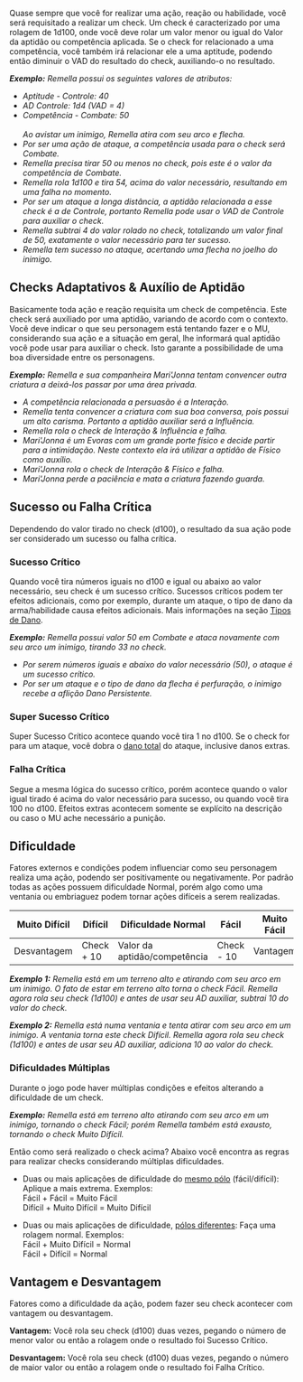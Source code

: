 Quase sempre que você for realizar uma ação, reação ou habilidade, você será requisitado a realizar um check. Um check é caracterizado por uma rolagem de 1d100, onde você deve rolar um valor menor ou igual do Valor da aptidão ou competência aplicada. Se o check for relacionado a uma competência, você também irá relacionar ele a uma aptitude, podendo então diminuir o VAD do resultado do check, auxiliando-o no resultado.

_**Exemplo:** Remella possui os seguintes valores de atributos:_  
- _Aptitude - Controle: 40_  
- _AD Controle: 1d4 (VAD = 4)_  
- _Competência - Combate: 50_  <BR><BR>
_Ao avistar um inimigo, Remella atira com seu arco e flecha._  
- _Por ser uma ação de ataque, a competência usada para o check será Combate._ 
- _Remella precisa tirar 50 ou menos no check, pois este é o valor da competência de Combate._  
- _Remella rola 1d100 e tira 54, acima do valor necessário, resultando em uma falha no momento._  
- _Por ser um ataque a longa distância, a aptidão relacionada a esse check é a de Controle, portanto Remella pode usar o VAD de Controle para auxiliar o check._  
- _Remella subtrai 4 do valor rolado no check, totalizando um valor final de 50, exatamente o valor necessário para ter sucesso._  
- _Remella tem sucesso no ataque, acertando uma flecha no joelho do inimigo._

## Checks Adaptativos & Auxílio de Aptidão
Basicamente toda ação e reação requisita um check de competência. Este check será auxiliado por uma aptidão, variando de acordo com o contexto. Você deve indicar o que seu personagem está tentando fazer e o MU, considerando sua ação e a situação em geral, lhe informará qual aptidão você pode usar para auxiliar o check. Isto garante a possibilidade de uma boa diversidade entre os personagens.

***Exemplo:**  Remella e sua companheira Mari'Jonna tentam convencer outra criatura a deixá-los passar por uma área privada.*  
- *A competência relacionada a persuasão é a Interação.*  
- *Remella tenta convencer a criatura com sua boa conversa, pois possui um alto carisma. Portanto a aptidão auxiliar será a Influência.*  
- *Remella rola o check  de Interação & Influência e falha.*  
- *Mari'Jonna é um Evoras com um grande porte físico e decide partir para a intimidação. Neste contexto ela irá utilizar a aptidão de Físico como auxílio.*  
- *Mari'Jonna rola o check de Interação & Físico e falha.*  
- *Mari'Jonna perde a paciência e mata a criatura fazendo guarda.*

## Sucesso ou Falha Crítica
Dependendo do valor tirado no check (d100), o resultado da sua ação pode ser considerado um sucesso ou falha crítica.

### Sucesso Crítico
Quando você tira números iguais no d100 e igual ou abaixo ao valor necessário, seu check é um sucesso crítico. Sucessos críticos podem ter efeitos adicionais, como por exemplo, durante um ataque, o tipo de dano da arma/habilidade causa efeitos adicionais. Mais informações na seção [Tipos de Dano](./damage.md#tipos-de-dano).

_**Exemplo:** Remella possui valor 50 em Combate e ataca novamente com seu arco um inimigo, tirando 33 no check._
- *Por serem números iguais e abaixo do valor necessário (50), o ataque é um sucesso crítico.*  
- *Por ser um ataque e o tipo de dano da flecha é perfuração, o inimigo recebe a aflição Dano Persistente.*

### Super Sucesso Crítico
Super Sucesso Crítico acontece quando você tira 1 no d100. Se o check for para um ataque, você dobra o <ins>dano total</ins> do ataque, inclusive danos extras.

### Falha Crítica
Segue a mesma lógica do sucesso crítico, porém acontece quando o valor igual tirado é acima do valor necessário para sucesso, ou quando você tira 100 no d100. Efeitos extras acontecem somente se explícito na descrição ou caso o MU ache necessário a punição.

## Dificuldade
Fatores externos e condições podem influenciar como seu personagem realiza uma ação, podendo ser positivamente ou negativamente. Por padrão todas as ações possuem dificuldade Normal, porém algo como uma ventania ou embriaguez podem tornar ações difíceis a serem realizadas.

| Muito Difícil | Difícil    | Dificuldade Normal           | Fácil      | Muito Fácil |
| ------------- | ---------- | ---------------------------- | ---------- | ----------- |
| Desvantagem   | Check + 10 | Valor da aptidão/competência | Check - 10 | Vantagem    |

_**Exemplo 1:** Remella está em um terreno alto e atirando com seu arco em um inimigo. O fato de estar em terreno alto torna o check Fácil. Remella agora rola seu check (1d100) e antes de usar seu AD auxiliar, subtrai 10 do valor do check._

_**Exemplo 2:** Remella está numa ventania e tenta atirar com seu arco em um inimigo. A ventania torna este check Difícil. Remella agora rola seu check (1d100) e antes de usar seu AD auxiliar, adiciona 10 ao valor do check._

### Dificuldades Múltiplas
Durante o jogo pode haver múltiplas condições e efeitos alterando a dificuldade de um check. 

_**Exemplo:** Remella está em terreno alto atirando com seu arco em um inimigo, tornando o check Fácil; porém Remella também está exausto, tornando o check Muito Difícil._

Então como será realizado o check acima? Abaixo você encontra as regras para realizar checks considerando múltiplas dificuldades.

- Duas ou mais aplicações de dificuldade do <ins>mesmo pólo</ins> (fácil/difícil): 
  Aplique a mais extrema.  Exemplos:  
    Fácil + Fácil = Muito Fácil  
    Difícil + Muito Difícil = Muito Difícil
    
- Duas ou mais aplicações de dificuldade, <ins>pólos diferentes</ins>:
  Faça uma rolagem normal.  Exemplos:  
    Fácil + Muito Difícil = Normal  
    Fácil + Difícil = Normal  

## Vantagem e Desvantagem
Fatores como a dificuldade da ação, podem fazer seu check acontecer com vantagem ou desvantagem.

**Vantagem:** Você rola seu check (d100) duas vezes, pegando o número de menor valor ou então a rolagem onde o resultado foi Sucesso Crítico.
  
**Desvantagem:** Você rola seu check (d100) duas vezes, pegando o número de maior valor ou então a rolagem onde o resultado foi Falha Crítico.